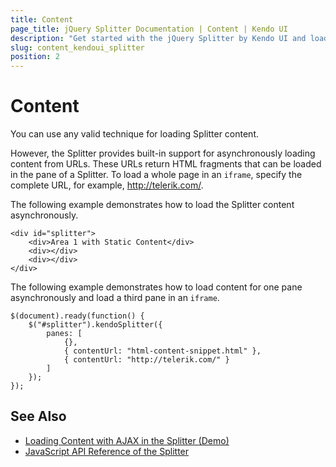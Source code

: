 ```yaml
---
title: Content
page_title: jQuery Splitter Documentation | Content | Kendo UI
description: "Get started with the jQuery Splitter by Kendo UI and load its content with AJAX."
slug: content_kendoui_splitter
position: 2
---
```


# Content

You can use any valid technique for loading Splitter content.

However, the Splitter provides built-in support for asynchronously loading content from URLs. These URLs return HTML fragments that can be loaded in the pane of a Splitter. To load a whole page in an `iframe`, specify the complete URL, for example, http://telerik.com/.

The following example demonstrates how to load the Splitter content asynchronously.

    <div id="splitter">
        <div>Area 1 with Static Content</div>
        <div></div>
        <div></div>
    </div>

The following example demonstrates how to load content for one pane asynchronously and load a third pane in an `iframe`.

    $(document).ready(function() {
        $("#splitter").kendoSplitter({
            panes: [
                {},
                { contentUrl: "html-content-snippet.html" },
                { contentUrl: "http://telerik.com/" }
            ]
        });
    });

## See Also

* [Loading Content with AJAX in the Splitter (Demo)](https://demos.telerik.com/kendo-ui/splitter/ajax)
* [JavaScript API Reference of the Splitter](/api/javascript/ui/splitter)

